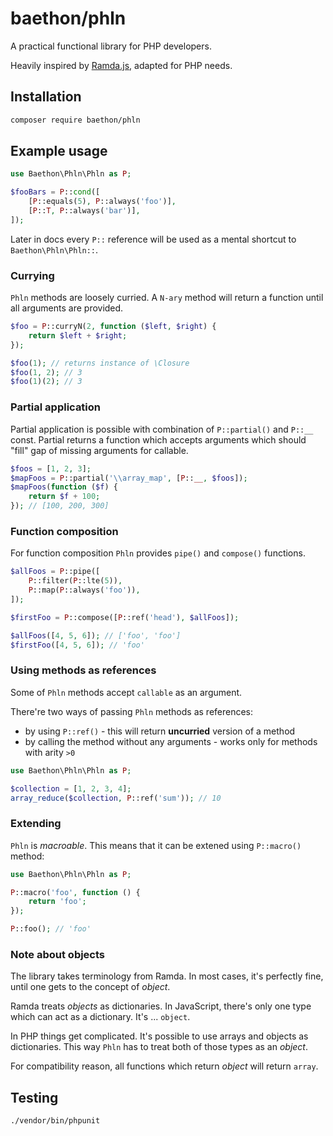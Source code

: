 # baethon/phln

A practical functional library for PHP developers.

Heavily inspired by [Ramda.js](http://ramdajs.com/), adapted for PHP needs.

## Installation

```bash
composer require baethon/phln
```

## Example usage

```php
use Baethon\Phln\Phln as P;

$fooBars = P::cond([
    [P::equals(5), P::always('foo')],
    [P::T, P::always('bar')],
]);
```

Later in docs every `P::` reference will be used as a mental shortcut to `Baethon\Phln\Phln::`.

### Currying

`Phln` methods are loosely curried. A `N-ary` method will return a function until all arguments are provided.

```php
$foo = P::curryN(2, function ($left, $right) {
    return $left + $right;
});

$foo(1); // returns instance of \Closure
$foo(1, 2); // 3
$foo(1)(2); // 3
```

### Partial application

Partial application is possible with combination of `P::partial()` and `P::__` const. Partial returns a function which accepts arguments which should "fill" gap of missing arguments for callable.

```php
$foos = [1, 2, 3];
$mapFoos = P::partial('\\array_map', [P::__, $foos]);
$mapFoos(function ($f) {
    return $f + 100;
}); // [100, 200, 300]
```

### Function composition

For function composition `Phln` provides `pipe()` and `compose()` functions.

```php
$allFoos = P::pipe([
    P::filter(P::lte(5)),
    P::map(P::always('foo')),
]);

$firstFoo = P::compose([P::ref('head'), $allFoos]);

$allFoos([4, 5, 6]); // ['foo', 'foo']
$firstFoo([4, 5, 6]); // 'foo'
```

### Using methods as references

Some of `Phln` methods accept `callable` as an argument.

There're two ways of passing `Phln` methods as references:

* by using `P::ref()` - this will return **uncurried** version of a method
* by calling the method without any arguments - works only for methods with arity `>0`

```php
use Baethon\Phln\Phln as P;

$collection = [1, 2, 3, 4];
array_reduce($collection, P::ref('sum')); // 10
```

### Extending

`Phln` is _macroable_. This means that it can be extened using `P::macro()` method:

```php
use Baethon\Phln\Phln as P;

P::macro('foo', function () {
    return 'foo';
});

P::foo(); // 'foo'
```

### Note about objects

The library takes terminology from Ramda. In most cases, it's perfectly fine, until one gets to the concept of _object_.

Ramda treats _objects_ as dictionaries. In JavaScript, there's only one type which can act as a dictionary. It's ... `object`.

In PHP things get complicated. It's possible to use arrays and objects as dictionaries. This way `Phln` has to treat both of those types as an _object_.

For compatibility reason, all functions which return _object_ will return `array`.

## Testing

```bash
./vendor/bin/phpunit
```
